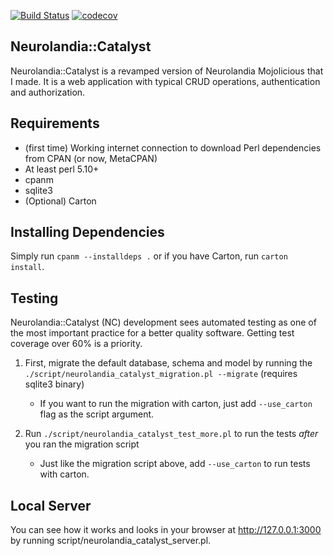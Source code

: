 [![Build Status](https://travis-ci.org/momozor/Neurolandia-Catalyst.svg?branch=master)](https://travis-ci.org/momozor/Neurolandia-Catalyst)
[![codecov](https://codecov.io/gh/momozor/Neurolandia-Catalyst/branch/master/graph/badge.svg)](https://codecov.io/gh/momozor/Neurolandia-Catalyst)

Neurolandia::Catalyst
---------------------
Neurolandia::Catalyst is a revamped version of Neurolandia Mojolicious that I made.
It is a web application with typical CRUD operations, authentication and authorization.

Requirements
------------
* (first time) Working internet connection to download Perl dependencies
from CPAN (or now, MetaCPAN)
* At least perl 5.10+
* cpanm
* sqlite3
* (Optional) Carton

Installing Dependencies
-----------------------
Simply run `cpanm --installdeps .` or if you have Carton, run `carton install`.

Testing
-------
Neurolandia::Catalyst (NC) development sees automated testing as one of the
most important practice for a better quality software. Getting test coverage
over 60% is a priority.

1. First, migrate the default database, schema and model by running the
`./script/neurolandia_catalyst_migration.pl --migrate` (requires sqlite3 binary)
    - If you want to run the migration with carton, just add `--use_carton`
    flag as the script argument. 

2. Run `./script/neurolandia_catalyst_test_more.pl` to run the tests *after*
you ran the migration script
    - Just like the migration script above, add `--use_carton` to run tests
    with carton.

Local Server
------------
You can see how it works and looks in your browser at http://127.0.0.1:3000 by
running script/neurolandia_catalyst_server.pl.
